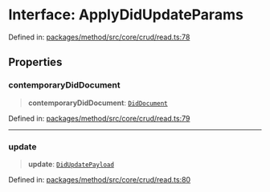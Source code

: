 # Interface: ApplyDidUpdateParams

Defined in: [packages/method/src/core/crud/read.ts:78](https://github.com/dcdpr/did-btcr2-js/blob/4a717493e735221d072999f212891939f4de3f23/packages/method/src/core/crud/read.ts#L78)

## Properties

### contemporaryDidDocument

> **contemporaryDidDocument**: [`DidDocument`](../classes/DidDocument.md)

Defined in: [packages/method/src/core/crud/read.ts:79](https://github.com/dcdpr/did-btcr2-js/blob/4a717493e735221d072999f212891939f4de3f23/packages/method/src/core/crud/read.ts#L79)

***

### update

> **update**: [`DidUpdatePayload`](../../common/interfaces/DidUpdatePayload.md)

Defined in: [packages/method/src/core/crud/read.ts:80](https://github.com/dcdpr/did-btcr2-js/blob/4a717493e735221d072999f212891939f4de3f23/packages/method/src/core/crud/read.ts#L80)
